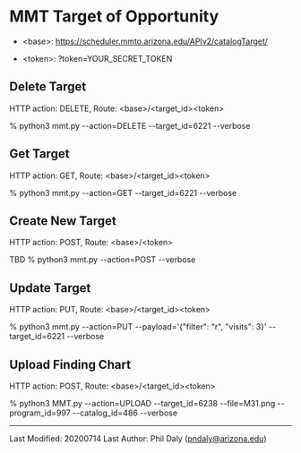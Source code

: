 # MMT Target of Opportunity

 - \<base\>: https://scheduler.mmto.arizona.edu/APIv2/catalogTarget/

 - \<token\>: ?token=YOUR_SECRET_TOKEN

## Delete Target
HTTP action: DELETE, Route: \<base\>/\<target_id\>\<token\>

 % python3 mmt.py --action=DELETE --target_id=6221 --verbose

## Get Target
HTTP action: GET, Route: \<base\>/\<target_id\>\<token\>

 % python3 mmt.py --action=GET --target_id=6221 --verbose

## Create New Target
HTTP action: POST, Route: \<base\>/\<token\>

TBD % python3 mmt.py --action=POST --verbose

## Update Target
HTTP action: PUT, Route: \<base\>/\<target_id\>\<token\>

 % python3 mmt.py --action=PUT --payload='{"filter": "r", "visits": 3}' --target_id=6221 --verbose

## Upload Finding Chart
HTTP action: POST, Route: \<base\>/\<target_id\>\<token\>

 % python3 MMT.py --action=UPLOAD --target_id=6238 --file=M31.png --program_id=997 --catalog_id=486 --verbose

--------------------------------------

Last Modified: 20200714
Last Author: Phil Daly (pndaly@arizona.edu)

